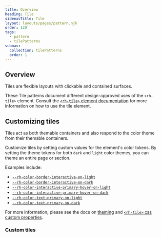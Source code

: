 ```yaml
---
title: Overview
heading: Tile
sidenavTitle: Tile
layout: layouts/pages/pattern.njk
order: 120
tags:
  - pattern
  - tilePatterns
subnav:
  collection: tilePatterns
  order: 1
---
```


<link rel="stylesheet" data-helmet href="/assets/packages/@rhds/elements/elements/rh-table/rh-table-lightdom.css">
<link rel="stylesheet" data-helmet href="/assets/packages/@rhds/elements/elements/rh-tile/rh-tile-lightdom.css">
<link rel="stylesheet" data-helmet href="/styles/samp.css">

<script type="module" data-helmet>
  import '@uxdot/elements/uxdot-pattern.js';
  import '@rhds/elements/rh-alert/rh-alert.js';
</script>

## Overview

Tiles are flexible layouts with clickable and contained surfaces.

<rh-alert state="info">These Tile patterns document different design-approved
uses of the `<rh-tile>` element. Consult the [`<rh-tile>` element documentation][element]
for more information on how to use the tile element.</rh-alert>

## Customizing tiles

Tiles act as both themable containers and also respond to the color theme from
their themable containers.

Customize tiles by setting custom values for the element's color tokens. By
setting the theme tokens for both `dark` and `light` color themes, you can theme
an entire page or section.

Examples include:

- [`--rh-color-border-interactive-on-light`](/tokens/color/#rh-color-border-interactive-on-light)
- [`--rh-color-border-interactive-on-dark`](/tokens/color/#rh-color-border-interactive-on-dark)
- [`--rh-color-interactive-primary-hover-on-light`](/tokens/color/#rh-color-interactive-primary-hover-on-light)
- [`--rh-color-interactive-primary-hover-on-dark`](/tokens/color/#rh-color-interactive-primary-hover-on-dark)
- [`--rh-color-text-primary-on-light`](/tokens/color/#rh-color-text-primary-on-light)
- [`--rh-color-text-primary-on-dark`](/tokens/color/#rh-color-text-primary-on-dark)

For more information, please see the docs on [theming][theming] and
[`<rh-tile>` css custom properties][css-props].

<uxdot-pattern src="./patterns/custom-themes.html"
               target="custom-tiles">

  <h3 id="custom-tiles">Custom tiles</h3>
</uxdot-pattern>

[element]: /elements/tile/
[css-props]: /elements/tile/code/#css-custom-properties
[theming]: /theming/
